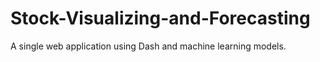 # Stock-Visualizing-and-Forecasting
A single web application using Dash and machine learning models. 

